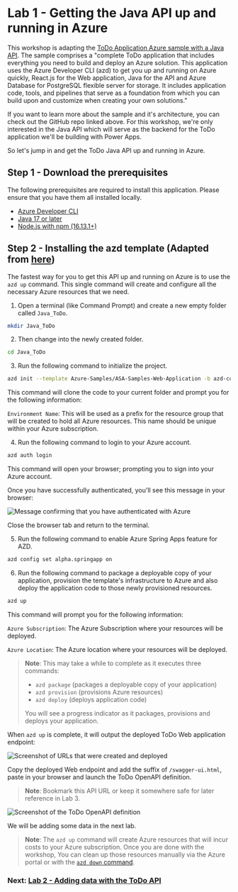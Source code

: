 # Lab 1 - Getting the Java API up and running in Azure

This workshop is adapting the [ToDo Application Azure sample with a Java API](https://github.com/Azure-Samples/ASA-Samples-Web-Application/tree/azd-conp). The sample comprises a "complete ToDo application that includes everything you need to build and deploy an Azure solution. This application uses the Azure Developer CLI (azd) to get you up and running on Azure quickly, React.js for the Web application, Java for the API and Azure Database for PostgreSQL flexible server for storage. It includes application code, tools, and pipelines that serve as a foundation from which you can build upon and customize when creating your own solutions."

If you want to learn more about the sample and it's architecture, you can check out the GitHub repo linked above. For this workshop, we're only interested in the Java API which will serve as the backend for the ToDo application we'll be building with Power Apps.

So let's jump in and get the ToDo Java API up and running in Azure.

## Step 1 - Download the prerequisites

The following prerequisites are required to install this application. Please ensure that you have them all installed locally.

* [Azure Developer CLI](https://aka.ms/azd-install)
* [Java 17 or later](https://learn.microsoft.com/en-us/java/openjdk/install)
* [Node.js with npm (16.13.1+)](https://nodejs.org/)

## Step 2 - Installing the azd template (Adapted from [here](https://github.com/Azure-Samples/ASA-Samples-Web-Application/tree/azd-conp#quickstart))

The fastest way for you to get this API up and running on Azure is to use the ```azd up``` command. This single command will create and configure all the necessary Azure resources that we need.

1. Open a terminal (like Command Prompt) and create a new empty folder called ```Java_ToDo```.

```bash
mkdir Java_ToDo
```

2. Then change into the newly created folder.

```bash
cd Java_ToDo
```

3. Run the following command to initialize the project.
```bash
azd init --template Azure-Samples/ASA-Samples-Web-Application -b azd-conp
```

This command will clone the code to your current folder and prompt you for the following information:

```Environment Name```: This will be used as a prefix for the resource group that will be created to hold all Azure resources. This name should be unique within your Azure subscription.

4. Run the following command to login to your Azure account.

```bash
azd auth login
```

This command will open your browser; prompting you to sign into your Azure account.

Once you have successfully authenticated, you'll see this message in your browser:

![Message confirming that you have authenticated with Azure](assets/azure-confirmation.png)

Close the browser tab and return to the terminal.

5. Run the following command to enable Azure Spring Apps feature for AZD.

```bash
azd config set alpha.springapp on
```

6. Run the following command to package a deployable copy of your application, provision the template's infrastructure to Azure and also deploy the application code to those newly provisioned resources.

```bash
azd up
```

This command will prompt you for the following information:

```Azure Subscription```: The Azure Subscription where your resources will be deployed.

```Azure Location```: The Azure location where your resources will be deployed.

> **Note**: This may take a while to complete as it executes three commands: 
> * ```azd package``` (packages a deployable copy of your application)
> * ```azd provision``` (provisions Azure resources)
> * ```azd deploy``` (deploys application code)
>
> You will see a progress indicator as it packages, provisions and deploys your application.

When ```azd up``` is complete, it will output the deployed ToDo Web application endpoint:

![Screenshot of URLs that were created and deployed](/Workshops/JavaAndPowerApps/Lab1/assets/urls.png)

Copy the deployed Web endpoint and add the suffix of `/swagger-ui.html`, paste in your browser and launch the ToDo OpenAPI definition.

> **Note**: Bookmark this API URL or keep it somewhere safe for later reference in Lab 3.

![Screenshot of the ToDo OpenAPI definition](/Workshops/JavaAndPowerApps/Lab1/assets/openapi-definition.png)

We will be adding some data in the next lab.

> **Note**: The ```azd up``` command will create Azure resources that will incur costs to your Azure subscription. Once you are done with the workshop, You can clean up those resources manually via the Azure portal or with the [```azd down``` command](https://github.com/Azure-Samples/ASA-Samples-Web-Application/tree/azd-conp#next-steps).

### Next: [Lab 2 - Adding data with the ToDo API](/Workshops/JavaAndPowerApps/Lab2/)